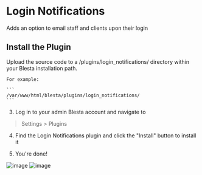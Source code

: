 # Login Notifications

Adds an option to email staff and clients upon their login

## Install the Plugin

Upload the source code to a /plugins/login_notifications/ directory within
your Blesta installation path.

    For example:

    ```
    /var/www/html/blesta/plugins/login_notifications/
    ```

3. Log in to your admin Blesta account and navigate to
> Settings > Plugins

4. Find the Login Notifications plugin and click the "Install" button to install it

5. You're done!

![image](https://github.com/eaverm/login_notifications/assets/2759324/7577a819-4a33-4ff8-b871-ae5404dc4466)
![image](https://github.com/eaverm/login_notifications/assets/2759324/dde83d1b-65a0-41d5-b126-2bfcf398995a)
